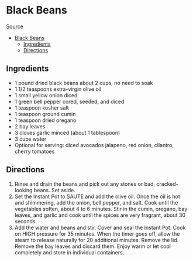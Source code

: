 # Black Beans

[Source](https://www.wellplated.com/instant-pot-black-beans/)

- [Black Beans](#black-beans)
  - [Ingredients](#ingredients)
  - [Directions](#directions)

## Ingredients

- 1 pound dried black beans  about 2 cups, no need to soak
- 1 1/2 teaspoons extra-virgin olive oil
- 1 small yellow onion diced
- 1 green bell pepper cored, seeded, and diced
- 1 teaspoon kosher salt
- 1 teaspoon ground cumin
- 1 teaspoon dried oregano
- 2 bay leaves
- 3 cloves garlic minced (about 1 tablespoon)
- 3 cups water
- Optional for serving: diced avocados jalapeno, red onion, cilantro, cherry tomatoes

## Directions

1. Rinse and drain the beans and pick out any stones or bad, cracked-looking beans. Set aside.
2. Set the Instant Pot to SAUTE and add the olive oil. Once the oil is hot and shimmering, add the onion, bell pepper, and salt. Cook until the vegetables soften, about 4 to 6 minutes. Stir in the cumin, oregano, bay leaves, and garlic and cook until the spices are very fragrant, about 30 seconds.
3. Add the water and beans and stir. Cover and seal the Instant Pot. Cook on HIGH pressure for 35 minutes. When the timer goes off, allow the steam to release naturally for 20 additional minutes. Remove the lid. Remove the bay leaves and discard them. Enjoy warm or let cool completely and store in individual containers.
